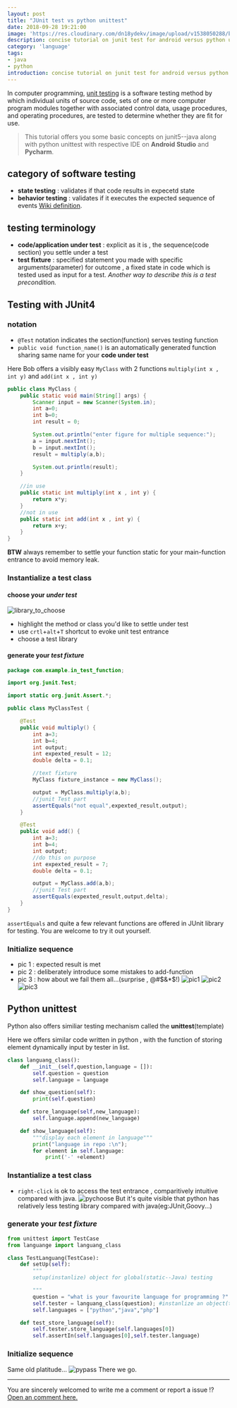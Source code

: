```yaml
---
layout: post
title: "JUnit test vs python unittest"
date: 2018-09-28 19:21:00
image: 'https://res.cloudinary.com/dn18ydekv/image/upload/v1538050288/blog_unittest/junit.jpg'
description: concise tutorial on junit test for android versus python unittest
category: 'language'
tags:
- java
- python
introduction: concise tutorial on junit test for android versus python unittest
---
```

In computer programming, <a href="https://en.wikipedia.org/wiki/Unit_testing">unit testing</a> is a software testing method by which individual units of source code, sets of one or more computer program modules together with associated control data, usage procedures, and operating procedures, are tested to determine whether they are fit for use.

> This tutorial offers you some basic concepts on junit5--java along with python unittest with respective IDE on **Android Studio** and **Pycharm**. 

## category of software testing
- **state testing** : validates if that code results in expecetd state
- **behavior testing** : validates if it executes the expected sequence of events
[Wiki definition](https://en.wikipedia.org/wiki/Category:Software_testing).

## testing terminology
- **code/application under test** : explicit as it is , the sequence(code section) you settle under a test
- **test fixture** : specified statement you made with specific arguments(parameter) for outcome , a fixed state in code which is tested used as input for a test. 
*Another way to describe this is a test precondition.*

## Testing with JUnit4
### notation
- `@Test` notation indicates the section(function) serves testing function
- `public void function_name()` is an automatically generated function sharing same name for your **code under test** 

Here Bob offers a visibly easy `MyClass` with 2 functions `multiply(int x , int y)` and `add(int x , int y)`
```java
public class MyClass {
    public static void main(String[] args) {
        Scanner input = new Scanner(System.in);
        int a=0;
        int b=0;
        int result = 0;

        System.out.println("enter figure for multiple sequence:");
        a = input.nextInt();
        b = input.nextInt();
        result = multiply(a,b);

        System.out.println(result);
    }

    //in use
    public static int multiply(int x , int y) {
        return x*y;
    }
    //not in use
    public static int add(int x , int y) {
        return x+y;
    }
}
```
**BTW** always remember to settle your function static for your main-function entrance to avoid memory leak.

### Instantialize a test class

#### choose your *under test*
![library_to_choose](https://res.cloudinary.com/dn18ydekv/image/upload/v1538049787/choose_library.png)

* highlight the method or class you'd like to settle under test 
* use `crtl`+`alt`+`T` shortcut to evoke unit test entrance  
* choose a test library

#### generate your *test fixture*
```java
package com.example.in_test_function;

import org.junit.Test;

import static org.junit.Assert.*;

public class MyClassTest {

    @Test
    public void multiply() {
        int a=3;
        int b=4;
        int output;
        int expexted_result = 12;
        double delta = 0.1;

        //text fixture
        MyClass fixture_instance = new MyClass();

        output = MyClass.multiply(a,b);
        //junit Test part
        assertEquals("not equal",expexted_result,output);
    }

    @Test
    public void add() {
        int a=3;
        int b=4;
        int output;
        //do this on purpose
        int expexted_result = 7;
        double delta = 0.1;

        output = MyClass.add(a,b);
        //junit Test part
        assertEquals(expexted_result,output,delta);
    }
}
```

`assertEquals` and quite a few relevant functions are offered in JUnit library for testing.
You are welcome to try it out yourself.

### Initialize sequence
* pic 1 : expected result is met
* pic 2 : deliberately introduce some mistakes to add-function
* pic 3 : how about we fail them all...(surprise , @#$&*$!)
![pic1](https://res.cloudinary.com/dn18ydekv/image/upload/v1538049805/test_pass.png)
![pic2](https://res.cloudinary.com/dn18ydekv/image/upload/v1538049800/fail_test2.png)
![pic3](https://res.cloudinary.com/dn18ydekv/image/upload/v1538049800/fail_test.png)

## Python unittest
Python also offers similiar testing mechanism called the **unittest**(template)

Here we offers similar code written in python , with the function of storing element dynamically input by tester in list.
```python
class languang_class():
    def __init__(self,question,language = []):
        self.question = question
        self.language = language

    def show_question(self):
        print(self.question)

    def store_language(self,new_language):
        self.language.append(new_language)

    def show_language(self):
        """display each element in language"""
        print("language in repo :\n");
        for element in self.language:
            print('-' +element)
```

### Instantialize a test class
- `right-click` is ok to access the test entrance , comparitively intuitive compared with java.
![pychoose](https://res.cloudinary.com/dn18ydekv/image/upload/v1538052354/py_choose.png)
But it's quite visible that python has relatively less testing library compared with java(eg:JUnit,Goovy...)

### generate your *test fixture*
```python
from unittest import TestCase
from languange import languang_class

class TestLanguang(TestCase):
    def setUp(self):
        """
        setup(instanlize) object for global(static--Java) testing

        """
        question = "what is your favourite language for programming ?"
        self.tester = languang_class(question); #instanlize an object(tester) of language_class
        self.languages = ["python","java","php"]

    def test_store_language(self):
        self.tester.store_language(self.languages[0])
        self.assertIn(self.languages[0],self.tester.language)
```

### Initialize sequence
Same old platitude...
![pypass](https://res.cloudinary.com/dn18ydekv/image/upload/v1538052354/py_pass.png)
There we go.

-----

You are sincerely welcomed to write me a comment or report a issue !? <a href="https://github.com/poole/poole/issues/new">Open an comment here.</a>














